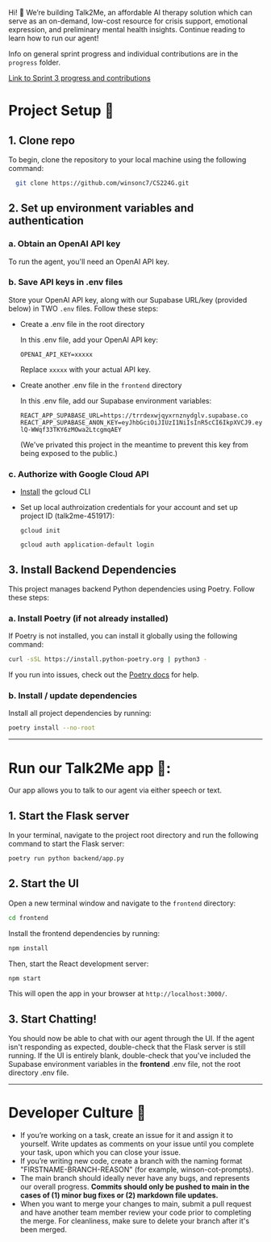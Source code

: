 Hi! 👋 We’re building Talk2Me, an affordable AI therapy solution which can serve as an on-demand, low-cost resource for crisis support, emotional expression, and preliminary mental health insights. Continue reading to learn how to run our agent!

Info on general sprint progress and individual contributions are in the `progress` folder.

[Link to Sprint 3 progress and contributions](https://github.com/winsonc7/CS224G/blob/main/progress/SPRINT_THREE.md)

# Project Setup 🤖

## 1. Clone repo

To begin, clone the repository to your local machine using the following command:
```bash
  git clone https://github.com/winsonc7/CS224G.git
```

## 2. Set up environment variables and authentication

### a. Obtain an OpenAI API key

To run the agent, you'll need an OpenAI API key.

### b.  Save API keys in .env files

  Store your OpenAI API key, along with our Supabase URL/key (provided below) in TWO `.env` files. Follow these steps:

- Create a .env file in the root directory

  In this .env file, add your OpenAI API key:
  ```
  OPENAI_API_KEY=xxxxx
  ```
  Replace `xxxxx` with your actual API key.

- Create another .env file in the `frontend` directory

  In this .env file, add our Supabase environment variables:

  ```
  REACT_APP_SUPABASE_URL=https://trrdexwjqyxrnznydglv.supabase.co
  REACT_APP_SUPABASE_ANON_KEY=eyJhbGciOiJIUzI1NiIsInR5cCI6IkpXVCJ9.eyJpc3MiOiJzdXBhYmFzZSIsInJlZiI6InRycmRleHdqcXl4cm56bnlkZ2x2Iiwicm9sZSI6ImFub24iLCJpYXQiOjE3NDAwMjgyMzMsImV4cCI6MjA1NTYwNDIzM30.oumkAp8lkQmCsT-lQ-WWqf33TKY6zMOwa2LtcgmqAEY
  ```
  (We've privated this project in the meantime to prevent this key from being exposed to the public.)

### c. Authorize with Google Cloud API
- [Install](https://cloud.google.com/sdk/docs/install) the gcloud CLI

- Set up local authroization credentials for your account and set up project ID (talk2me-451917):
  ```
  gcloud init
  
  gcloud auth application-default login
  ```
  
## 3. Install Backend Dependencies

This project manages backend Python dependencies using Poetry. Follow these steps:

### a. Install Poetry (if not already installed)

If Poetry is not installed, you can install it globally using the following command:

  ```bash
  curl -sSL https://install.python-poetry.org | python3 -
  ```

If you run into issues, check out the [Poetry docs](https://python-poetry.org/docs/#installing-with-the-official-installer) for help.

### b. Install / update dependencies

Install all project dependencies by running:

  ```bash
  poetry install --no-root
  ```
---

# Run our Talk2Me app 💬:

Our app allows you to talk to our agent via either speech or text.

## 1. Start the Flask server

In your terminal, navigate to the project root directory and run the following command to start the Flask server:
```bash
poetry run python backend/app.py
```
## 2. Start the UI

Open a new terminal window and navigate to the `frontend` directory:
```bash
cd frontend
```
Install the frontend dependencies by running:
```bash
npm install
```
Then, start the React development server:
```bash
npm start
```
This will open the app in your browser at `http://localhost:3000/`.

## 3. Start Chatting!

You should now be able to chat with our agent through the UI. If the agent isn't responding as expected, double-check that the Flask server is still running. If the UI is entirely blank, double-check that you've included the Supabase environment variables in the **frontend** .env file, not the root directory .env file.

---

# Developer Culture 🔧
- If you’re working on a task, create an issue for it and assign it to yourself. Write updates as comments on your issue until you complete your task, upon which you can close your issue.
- If you’re writing new code, create a branch with the naming format "FIRSTNAME-BRANCH-REASON" (for example, winson-cot-prompts).
- The main branch should ideally never have any bugs, and represents our overall progress. **Commits should only be pushed to main in the cases of (1) minor bug fixes or (2) markdown file updates.**
- When you want to merge your changes to main, submit a pull request and have another team member review your code prior to completing the merge. For cleanliness, make sure to delete your branch after it's been merged.
